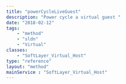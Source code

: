 ```yaml
---
title: "powerCycleLiveGuest"
description: "Power cycle a virtual guest "
date: "2018-02-12"
tags:
    - "method"
    - "sldn"
    - "Virtual"
classes:
    - "SoftLayer_Virtual_Host"
type: "reference"
layout: "method"
mainService : "SoftLayer_Virtual_Host"
---
```

